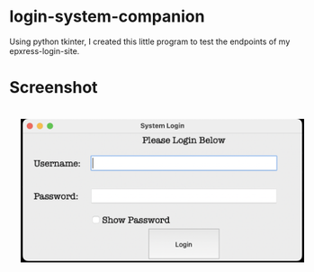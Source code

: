 # login-system-companion
Using python tkinter, I created this little program to test the endpoints of my epxress-login-site. 

Screenshot
===========
<img src="screenshots/main-screen.png" style="margin:20px">
